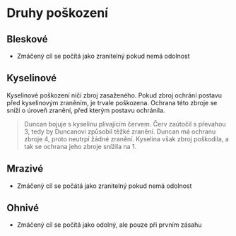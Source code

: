 # Druhy poškození

## Bleskové

- Zmáčený cíl se počítá jako zranitelný pokud nemá odolnost

## Kyselinové

Kyselinové poškození ničí zbroj zasaženého. Pokud zbroj ochrání
postavu před kyselinovým zraněním, je trvale poškozena. Ochrana
této zbroje se sníží o úroveň zranění, před kterým postavu ochránila.

> Duncan bojuje s kyselinu plivajícím červem. Červ zaútočil s 
> převahou 3, tedy by Duncanovi způsobil těžké zranění. Duncan má
> ochranu zbroje 4, proto neutrpí žádné zranění. Kyselina však 
> zbroj poškodila, a tak se ochrana jeho zbroje snížila na 1.

## Mrazivé

- Zmáčený cíl se počátá jako zranitelný pokud nemá odolnost

## Ohnivé
- Zmáčený cíl se počítá jako odolný, ale pouze při prvním zásahu
